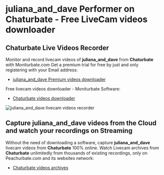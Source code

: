 # juliana_and_dave Performer on Chaturbate - Free LiveCam videos downloader

## Chaturbate Live Videos Recorder

Monitor and record livecam videos of **juliana_and_dave** from **Chaturbate** with Moniturbate.com
Get a premium trial for free by just and only registering with your Email address:
* [juliana_and_dave Premium videos downloader](https://moniturbate.com/request-demo-licence-key.html)

Free livecam videos downloader - Moniturbate Software:
* [Chaturbate videos downloader](https://moniturbate.com/moniturbate-download-software.html)

![juliana_and_dave livecam videos recorder](https://peachurnet.com/templates/moniturbate-software.png)


## Capture juliana_and_dave videos from the Cloud and watch your recordings on Streaming

Without the need of downloading a software, capture **juliana_and_dave** livecam videos from **Chaturbate** 100% online.
Watch Livecam archives from **Chaturbate** unlimitedly from thousands of existing recordings, only on Peachurbate.com and its websites network:
* [Chaturbate videos archives](https://peachurnet.com/)